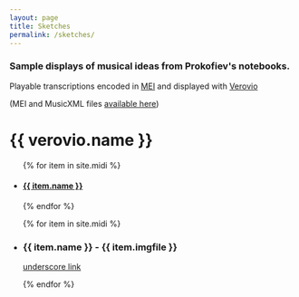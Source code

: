 ```yaml
---
layout: page
title: Sketches
permalink: /sketches/
---
```

### Sample displays of musical ideas from Prokofiev's notebooks.

Playable transcriptions encoded in [MEI](https://music-encoding.org/) and displayed with [Verovio](https://www.verovio.org/index.xhtml)

(MEI and MusicXML files [available here](../data-files))

<!-- Verovio document collection -->
<H1>{{ verovio.name }}</H1>
<ul>
  {% for item in site.midi %}
    <li>
      <h4><a href="{{ site.baseurl }}/midi/{{ item.shortname }}/">{{ item.name }}</a></h4>
    </li>
  {% endfor %}
</ul>

<ul>
  {% for item in site.midi %}
  <li>
  <h3>{{ item.name }} - {{ item.imgfile }}</h3>

  <p><a href="{{ site.baseurl }}/_midi/{{ item.shortname }}/">underscore link</a></p>
  </li>
  {% endfor %}
</ul>  
